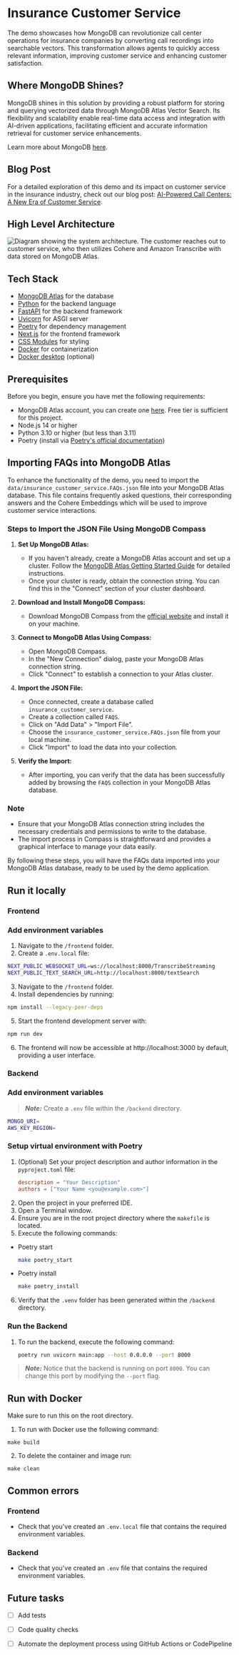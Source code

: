 # Insurance Customer Service

The demo showcases how MongoDB can revolutionize call center operations for insurance companies by converting call recordings into searchable vectors. This transformation allows agents to quickly access relevant information, improving customer service and enhancing customer satisfaction.

## Where MongoDB Shines?

MongoDB shines in this solution by providing a robust platform for storing and querying vectorized data through MongoDB Atlas Vector Search. Its flexibility and scalability enable real-time data access and integration with AI-driven applications, facilitating efficient and accurate information retrieval for customer service enhancements.

Learn more about MongoDB [here](https://www.mongodb.com/docs/manual/).

## Blog Post

For a detailed exploration of this demo and its impact on customer service in the insurance industry, check out our blog post: [AI-Powered Call Centers: A New Era of Customer Service](https://www.mongodb.com/blog/post/ai-powered-call-centers-new-era-of-customer-service).


## High Level Architecture

<img src="https://webassets.mongodb.com/_com_assets/cms/Screenshot 2024-11-26 at 7.17.25 AM-d00hiuu0s9.png" alt="Diagram showing the system architecture. The customer reaches out to customer service, who then utilizes Cohere and Amazon Transcribe with data stored on MongoDB Atlas.">

## Tech Stack

- [MongoDB Atlas](https://www.mongodb.com/atlas/database) for the database
- [Python](https://www.python.org/) for the backend language
- [FastAPI](https://fastapi.tiangolo.com/) for the backend framework
- [Uvicorn](https://www.uvicorn.org/) for ASGI server
- [Poetry](https://python-poetry.org/) for dependency management
- [Next.js](https://nextjs.org/) for the frontend framework
- [CSS Modules](https://github.com/css-modules/css-modules) for styling
- [Docker](https://www.docker.com/) for containerization
- [Docker desktop](https://www.docker.com/products/docker-desktop/) (optional)

## Prerequisites

Before you begin, ensure you have met the following requirements:

- MongoDB Atlas account, you can create one [here](https://account.mongodb.com/account/register). Free tier is sufficient for this project.
- Node.js 14 or higher
- Python 3.10 or higher (but less than 3.11)
- Poetry (install via [Poetry's official documentation](https://python-poetry.org/docs/#installation))

## Importing FAQs into MongoDB Atlas

To enhance the functionality of the demo, you need to import the `data/insurance_customer_service.FAQs.json` file into your MongoDB Atlas database. This file contains frequently asked questions, their corresponding answers and the Cohere Embeddings which will be used to improve customer service interactions.

### Steps to Import the JSON File Using MongoDB Compass

1. **Set Up MongoDB Atlas:**
   - If you haven't already, create a MongoDB Atlas account and set up a cluster. Follow the [MongoDB Atlas Getting Started Guide](https://www.mongodb.com/docs/atlas/getting-started/) for detailed instructions.
   - Once your cluster is ready, obtain the connection string. You can find this in the "Connect" section of your cluster dashboard.

2. **Download and Install MongoDB Compass:**
   - Download MongoDB Compass from the [official website](https://www.mongodb.com/try/download/compass) and install it on your machine.

3. **Connect to MongoDB Atlas Using Compass:**
   - Open MongoDB Compass.
   - In the "New Connection" dialog, paste your MongoDB Atlas connection string.
   - Click "Connect" to establish a connection to your Atlas cluster.

4. **Import the JSON File:**
   - Once connected, create a database called `insurance_customer_service`.
   - Create a collection called `FAQS`.
   - Click on "Add Data" > "Import File".
   - Choose the `insurance_customer_service.FAQs.json` file from your local machine.
   - Click "Import" to load the data into your collection.

5. **Verify the Import:**
   - After importing, you can verify that the data has been successfully added by browsing the `FAQS` collection in your MongoDB Atlas database.

### Note

- Ensure that your MongoDB Atlas connection string includes the necessary credentials and permissions to write to the database.
- The import process in Compass is straightforward and provides a graphical interface to manage your data easily.

By following these steps, you will have the FAQs data imported into your MongoDB Atlas database, ready to be used by the demo application.

## Run it locally

### Frontend

### Add environment variables

1. Navigate to the `/frontend` folder.
2. Create a `.env.local` file:
```bash
NEXT_PUBLIC_WEBSOCKET_URL=ws://localhost:8000/TranscribeStreaming
NEXT_PUBLIC_TEXT_SEARCH_URL=http://localhost:8000/textSearch
```
3. Navigate to the `/frontend` folder.
4. Install dependencies by running:
```bash
npm install --legacy-peer-deps
```
5. Start the frontend development server with:
````bash
npm run dev
````
6. The frontend will now be accessible at http://localhost:3000 by default, providing a user interface.

### Backend 

### Add environment variables

> **_Note:_** Create a `.env` file within the `/backend` directory.

```bash
MONGO_URI=
AWS_KEY_REGION=
```

### Setup virtual environment with Poetry

1. (Optional) Set your project description and author information in the `pyproject.toml` file:
   ```toml
   description = "Your Description"
   authors = ["Your Name <you@example.com>"]
2. Open the project in your preferred IDE.
3. Open a Terminal window.
4. Ensure you are in the root project directory where the `makefile` is located.
5. Execute the following commands:
  - Poetry start
    ````bash
    make poetry_start
    ````
  - Poetry install
    ````bash
    make poetry_install
    ````
6. Verify that the `.venv` folder has been generated within the `/backend` directory.

### Run the Backend

1. To run the backend, execute the following command:
    ````bash
    poetry run uvicorn main:app --host 0.0.0.0 --port 8000
    ````

> **_Note:_** Notice that the backend is running on port `8000`. You can change this port by modifying the `--port` flag.

## Run with Docker

Make sure to run this on the root directory.

1. To run with Docker use the following command:
```
make build
```
2. To delete the container and image run:
```
make clean
```

## Common errors

### Frontend

- Check that you've created an `.env.local` file that contains the required environment variables.

### Backend

- Check that you've created an `.env` file that contains the required environment variables.

## Future tasks

- [ ] Add tests
- [ ] Code quality checks
- [ ] Automate the deployment process using GitHub Actions or CodePipeline

